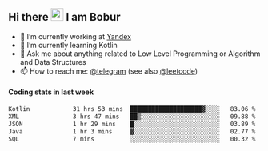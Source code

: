## Hi there <img src="https://media.giphy.com/media/hvRJCLFzcasrR4ia7z/giphy.gif" width="25px" height="25px"> I am Bobur

- 💼 I’m currently working at [Yandex](https://yandex.ru/)
- 🌱 I’m currently learning Kotlin
- 💬 Ask me about anything related to Low Level Programming or Algorithm and Data Structures
- 📫 How to reach me: [@telegram](https://t.me/octoant) (see also [@leetcode](https://leetcode.com/octoant/))    

#### Coding stats in last week

<!--START_SECTION:waka-->

```txt
Kotlin            31 hrs 53 mins  ████████████████████▓░░░░   83.06 %
XML               3 hrs 47 mins   ██▒░░░░░░░░░░░░░░░░░░░░░░   09.88 %
JSON              1 hr 29 mins    █░░░░░░░░░░░░░░░░░░░░░░░░   03.89 %
Java              1 hr 3 mins     ▓░░░░░░░░░░░░░░░░░░░░░░░░   02.77 %
SQL               7 mins          ░░░░░░░░░░░░░░░░░░░░░░░░░   00.32 %
```

<!--END_SECTION:waka-->
